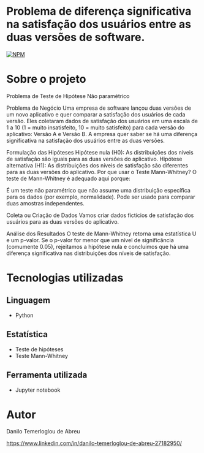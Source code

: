 # Problema de diferença significativa na satisfação dos usuários entre as duas versões de software.
[![NPM](https://img.shields.io/npm/l/react)](https://github.com/DaniloTAbreu/Projeto3?tab=MIT-1-ov-file) 

# Sobre o projeto

Problema de Teste de Hipótese Não paramétrico


Problema de Negócio
Uma empresa de software lançou duas versões de um novo aplicativo e quer comparar a satisfação dos usuários de cada versão. Eles coletaram dados de satisfação dos usuários em uma escala de 1 a 10 (1 = muito insatisfeito, 10 = muito satisfeito) para cada versão do aplicativo: Versão A e Versão B. A empresa quer saber se há uma diferença significativa na satisfação dos usuários entre as duas versões.

Formulação das Hipóteses
Hipótese nula (H0): As distribuições dos níveis de satisfação são iguais para as duas versões do aplicativo.
Hipótese alternativa (H1): As distribuições dos níveis de satisfação são diferentes para as duas versões do aplicativo.
Por que usar o Teste Mann-Whitney?
O teste de Mann-Whitney é adequado aqui porque:

É um teste não paramétrico que não assume uma distribuição específica para os dados (por exemplo, normalidade).
Pode ser usado para comparar duas amostras independentes.

Coleta ou Criação de Dados
Vamos criar dados fictícios de satisfação dos usuários para as duas versões do aplicativo.

Análise dos Resultados
O teste de Mann-Whitney retorna uma estatística U e um p-valor. Se o p-valor for menor que um nível de significância (comumente 0.05), rejeitamos a hipótese nula e concluímos que há uma diferença significativa nas distribuições dos níveis de satisfação.


# Tecnologias utilizadas
## Linguagem
- Python


## Estatística
- Teste de hipóteses
- Teste Mann-Whitney


## Ferramenta utilizada
- Jupyter notebook

# Autor

Danilo Temerloglou de Abreu

https://www.linkedin.com/in/danilo-temerloglou-de-abreu-27182950/